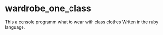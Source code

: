 # wardrobe_one_class
This a console programm what to wear with class clothes
Writen in the ruby language.
